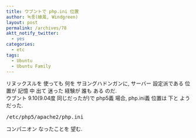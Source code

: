 ```yaml
---
title: ウブントで php.ini 位置
author: 녹풍(綠風, Windgreen)
layout: post
permalink: /archives/78
aktt_notify_twitter:
  - yes
categories:
  - etc
tags:
  - Ubuntu
  - Ubuntu Family
---
```

リヌックスルを 使っても 何を サヨングハドンガンに, サーバー 設定派である 位置が 記憶 中 出て 迷った 経験が 誰も ある のだ.  
ウブント 9.10(9.04度 同じだったが)で php5義 場合, php.ini義 位置は 下と ようだった. <pre class="brush:plain">/etc/php5/apache2/php.ini</pre>

コンパニオン なったことを 望む.